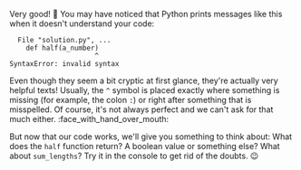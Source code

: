 Very good! 🤬 You may have noticed that Python prints messages like this when it doesn't understand your code:

```
  File "solution.py", ...
	def half(a_number)
                     ^
SyntaxError: invalid syntax
```

Even though they seem a bit cryptic at first glance, they're actually very helpful texts! Usually, the `^` symbol is placed exactly where something is missing (for example, the colon `:`) or right after something that is misspelled. Of course, it's not always perfect and we can't ask for that much either. :face_with_hand_over_mouth:

But now that our code works, we'll give you something to think about: What does the `half` function return? A boolean value or something else? What about `sum_lengths`? Try it in the console to get rid of the doubts. :wink: